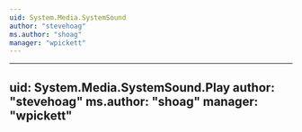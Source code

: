 ```yaml
---
uid: System.Media.SystemSound
author: "stevehoag"
ms.author: "shoag"
manager: "wpickett"
---
```


---
uid: System.Media.SystemSound.Play
author: "stevehoag"
ms.author: "shoag"
manager: "wpickett"
---
